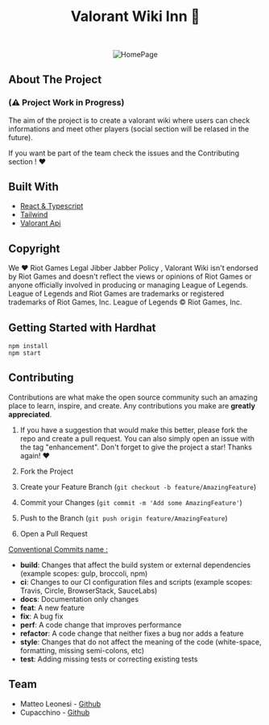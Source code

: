 <div align="center">
   <h1 align="center">Valorant Wiki Inn 🍻</h3>
</div>
<br>
<div align="center">
   
  ![HomePage](https://user-images.githubusercontent.com/38867931/166243639-408e175d-dcac-4724-a57f-53813c96f1fe.png)

</div>

## About The Project 
### (⚠️ Project Work in Progress)
The aim of the project is to create a valorant wiki where users can check informations and meet other players (social section will be relased in the future). 

If you want be part of the team check the issues and the Contributing section ! ❤️

## Built With
* [React & Typescript](https://react-typescript-cheatsheet.netlify.app/)
* [Tailwind](https://tailwindcss.com/)
* [Valorant Api](https://valorant-api.com/)

## Copyright
We ❤️ Riot Games Legal Jibber Jabber Policy , Valorant Wiki isn't endorsed by Riot Games and doesn't reflect the views or opinions of Riot Games or anyone officially involved in producing or managing League of Legends. League of Legends and Riot Games are trademarks or registered trademarks of Riot Games, Inc. League of Legends © Riot Games, Inc.

## Getting Started with Hardhat 

```shell
npm install
npm start
```

## Contributing

Contributions are what make the open source community such an amazing place to learn, inspire, and create. Any contributions you make are **greatly appreciated**. 

1. If you have a suggestion that would make this better, please fork the repo and create a pull request. You can also simply open an issue with the tag "enhancement".
Don't forget to give the project a star! Thanks again! ❤️

1. Fork the Project
2. Create your Feature Branch (`git checkout -b feature/AmazingFeature`)
3. Commit your Changes (`git commit -m 'Add some AmazingFeature'`)
4. Push to the Branch (`git push origin feature/AmazingFeature`)
5. Open a Pull Request

[Conventional Commits name : ](https://www.conventionalcommits.org/en/v1.0.0/)

* **build**: Changes that affect the build system or external dependencies (example scopes: gulp, broccoli, npm)
* **ci**: Changes to our CI configuration files and scripts (example scopes: Travis, Circle, BrowserStack, SauceLabs)
* **docs**: Documentation only changes
* **feat**: A new feature
* **fix**: A bug fix
* **perf**: A code change that improves performance
* **refactor**: A code change that neither fixes a bug nor adds a feature
* **style**: Changes that do not affect the meaning of the code (white-space, formatting, missing semi-colons, etc)
* **test**: Adding missing tests or correcting existing tests

## Team

* Matteo Leonesi - [Github](https://github.com/MatteoLeonesi)
* Cupacchino - [Github](https://github.com/Cuppachino) 

